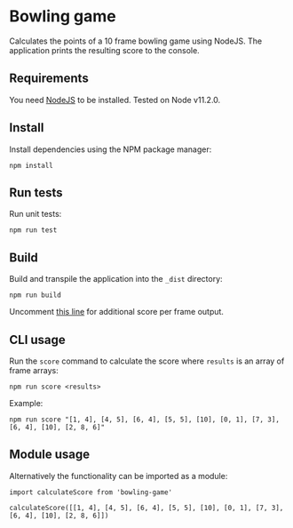 
# Bowling game

Calculates the points of a 10 frame bowling game using NodeJS. The application prints the resulting score to the console.

## Requirements

You need [NodeJS](https://nodejs.org/en/) to be installed. Tested on Node v11.2.0.

## Install

Install dependencies using the NPM package manager:

`npm install`

## Run tests

Run unit tests:

`npm run test`

## Build

Build and transpile the application into the `_dist` directory:

`npm run build`

Uncomment [this line](https://github.com/lorenzode/bowling-game/blob/cdc8c4bf3f630d7f3021cea5cf5134ed9066975d/src/lib.js#L38) for additional score per frame output.

## CLI usage

Run the `score` command to calculate the score where `results` is an array of frame arrays:

`npm run score <results>`

Example:

`npm run score "[1, 4], [4, 5], [6, 4], [5, 5], [10], [0, 1], [7, 3], [6, 4], [10], [2, 8, 6]"`

## Module usage

Alternatively the functionality can be imported as a module:

```
import calculateScore from 'bowling-game'

calculateScore([[1, 4], [4, 5], [6, 4], [5, 5], [10], [0, 1], [7, 3], [6, 4], [10], [2, 8, 6]])

```
